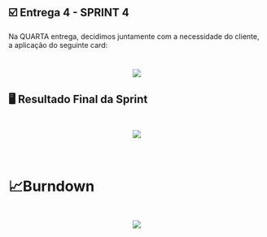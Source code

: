 ## :ballot_box_with_check: Entrega 4 - SPRINT 4

Na QUARTA entrega, decidimos juntamente com a necessidade do cliente, a aplicação do seguinte card:

<h1 align="center"> <img src = "https://github.com/canismajoris3/visiona/blob/main/assets_readme/CARD_SPRINT4.png" /></h1>



## :desktop_computer: Resultado Final da Sprint

<h1 align="center"> <img src = "https://github.com/canismajoris3/visiona/blob/main/assets_readme/GIF%20SPRINT%204.gif"/></h1>


<br>



<h1>&#128200;Burndown</h1>

<h1 align="center"> <img src = "https://github.com/canismajoris3/visiona/blob/main/assets_readme/BURNDOWN_SPRINT4"/></h1>

<br>

